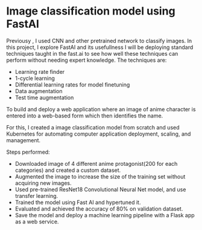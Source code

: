 # Image classification model using FastAI

Previousy , I used CNN and other pretrained network to classify images. In this project, I explore FastAI and its usefullness
I will be deploying standard techniques taught in the fast.ai  to see how well these techniques can perform without needing expert knowledge. The techniques are:

* Learning rate finder
* 1-cycle learning
* Differential learning rates for model finetuning
* Data augmentation
* Test time augmentation

To build and deploy a web application where an image of anime character is entered into a web-based form which then identifies the name.

For this, I created a image classification model from scratch and used Kubernetes for automating computer application deployment, scaling, and management.

Steps performed:

* Downloaded image of 4 different anime protagonist(200 for each categories) and created a custom dataset.
* Augmented the image to increase the size of the training set without acquiring new images.
* Used pre-trained ResNet18 Convolutional Neural Net model, and use transfer learning.
* Trained the model using Fast AI and hypertuned it.
* Evaluated and achieved the accuracy of 80% on validation dataset.
* Save the model and deploy a machine learning pipeline with a Flask app as a web service.


